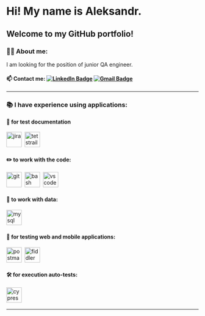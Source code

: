 # Hi! My name is Aleksandr.
## Welcome to my GitHub portfolio!

### 👨‍💻 About me:

I am looking for the position of junior QA engineer.

#### 📫 Contact me: [![LinkedIn Badge](https://img.shields.io/badge/-Detynenko-blue?style=flat&logo=LinkedIn&logoColor=white)](https://www.linkedin.com/in/aleksandr-detynenko0772263/) [![Gmail Badge](https://img.shields.io/badge/-Gmail-red?style=flat&logo=Gmail&logoColor=white)](mailto:detynenko@gmail.com)

---

### 📚 I have experience using applications:

#### 📁 for test documentation
<div>
  <img src="https://cdn.jsdelivr.net/gh/devicons/devicon/icons/jira/jira-original.svg" title="jira" alt="jira" width="40" height="40"/>&nbsp
  <img src="https://codahosted.io/packs/21236/unversioned/assets/LOGO/ba1091c59bab89cd2fd0f289622731fe16113d7b00905abe64759c313a4b73b76c1b0426076ed76cb74752234c734131df46992d5b8b48fc13e264240e4f7119f736cfeb64df36ded54b5cbf6198b9cadedf18dd0cac5c7dbcd16e6336c29363cd1292ba" title="testrail" alt="tetstrail" width="40" height="40"/>&nbsp
</div>

#### ✏️ to work with the code:
<div>
  <img src="https://cdn.jsdelivr.net/gh/devicons/devicon/icons/git/git-original.svg" title="git" alt="git" width="40" height="40"/>&nbsp
  <img src="https://upload.wikimedia.org/wikipedia/commons/thumb/4/4b/Bash_Logo_Colored.svg/1024px-Bash_Logo_Colored.svg.png?20180723054350" title="bash" alt="bash" width="40" height="40"/>&nbsp
  <img src="https://cdn.jsdelivr.net/gh/devicons/devicon/icons/vscode/vscode-original.svg" title="vscode" alt="vscode" width="40" height="40"/>&nbsp
  
</div>

#### 💾 to work with data:
<div>
  <img src="https://cdn.jsdelivr.net/gh/devicons/devicon/icons/mysql/mysql-original.svg" title="mysql" alt="mysql" width="40" height="40"/>&nbsp
</div>

#### 📱 for testing web and mobile applications:
<div>
  <img src="https://seeklogo.com/images/P/postman-logo-0087CA0D15-seeklogo.com.png" title="postman" alt="postman" width="40" height="40"/>&nbsp
  <img src="https://www.megaleechers.com/storage/Fiddler-Everywhere-Icon.png" title="fiddler" alt="fiddler" width="40" height="40"/>&nbsp
</div>

#### 🛠 for execution auto-tests:
<div>
  <img src="https://asset.brandfetch.io/idIq_kF0rb/idv3zwmSiY.jpeg" title="cypress" alt="cypress" width="40" height="40"/>&nbsp
</div>

---